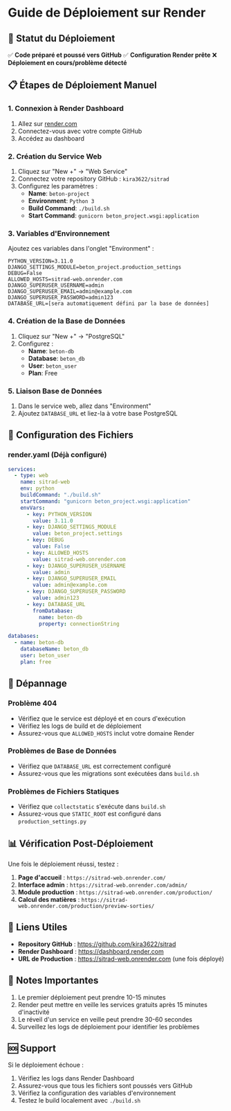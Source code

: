 # Guide de Déploiement sur Render

## 🚀 Statut du Déploiement

✅ **Code préparé et poussé vers GitHub**
✅ **Configuration Render prête**
❌ **Déploiement en cours/problème détecté**

## 📋 Étapes de Déploiement Manuel

### 1. Connexion à Render Dashboard
1. Allez sur [render.com](https://render.com)
2. Connectez-vous avec votre compte GitHub
3. Accédez au dashboard

### 2. Création du Service Web
1. Cliquez sur "New +" → "Web Service"
2. Connectez votre repository GitHub : `kira3622/sitrad`
3. Configurez les paramètres :
   - **Name**: `beton-project`
   - **Environment**: `Python 3`
   - **Build Command**: `./build.sh`
   - **Start Command**: `gunicorn beton_project.wsgi:application`

### 3. Variables d'Environnement
Ajoutez ces variables dans l'onglet "Environment" :

```
PYTHON_VERSION=3.11.0
DJANGO_SETTINGS_MODULE=beton_project.production_settings
DEBUG=False
ALLOWED_HOSTS=sitrad-web.onrender.com
DJANGO_SUPERUSER_USERNAME=admin
DJANGO_SUPERUSER_EMAIL=admin@example.com
DJANGO_SUPERUSER_PASSWORD=admin123
DATABASE_URL=[sera automatiquement défini par la base de données]
```

### 4. Création de la Base de Données
1. Cliquez sur "New +" → "PostgreSQL"
2. Configurez :
   - **Name**: `beton-db`
   - **Database**: `beton_db`
   - **User**: `beton_user`
   - **Plan**: Free

### 5. Liaison Base de Données
1. Dans le service web, allez dans "Environment"
2. Ajoutez `DATABASE_URL` et liez-la à votre base PostgreSQL

## 🔧 Configuration des Fichiers

### render.yaml (Déjà configuré)
```yaml
services:
  - type: web
    name: sitrad-web
    env: python
    buildCommand: "./build.sh"
    startCommand: "gunicorn beton_project.wsgi:application"
    envVars:
      - key: PYTHON_VERSION
        value: 3.11.0
      - key: DJANGO_SETTINGS_MODULE
        value: beton_project.settings
      - key: DEBUG
        value: False
      - key: ALLOWED_HOSTS
        value: sitrad-web.onrender.com
      - key: DJANGO_SUPERUSER_USERNAME
        value: admin
      - key: DJANGO_SUPERUSER_EMAIL
        value: admin@example.com
      - key: DJANGO_SUPERUSER_PASSWORD
        value: admin123
      - key: DATABASE_URL
        fromDatabase:
          name: beton-db
          property: connectionString

databases:
  - name: beton-db
    databaseName: beton_db
    user: beton_user
    plan: free
```

## 🐛 Dépannage

### Problème 404
- Vérifiez que le service est déployé et en cours d'exécution
- Vérifiez les logs de build et de déploiement
- Assurez-vous que `ALLOWED_HOSTS` inclut votre domaine Render

### Problèmes de Base de Données
- Vérifiez que `DATABASE_URL` est correctement configuré
- Assurez-vous que les migrations sont exécutées dans `build.sh`

### Problèmes de Fichiers Statiques
- Vérifiez que `collectstatic` s'exécute dans `build.sh`
- Assurez-vous que `STATIC_ROOT` est configuré dans `production_settings.py`

## 📊 Vérification Post-Déploiement

Une fois le déploiement réussi, testez :

1. **Page d'accueil** : `https://sitrad-web.onrender.com/`
2. **Interface admin** : `https://sitrad-web.onrender.com/admin/`
3. **Module production** : `https://sitrad-web.onrender.com/production/`
4. **Calcul des matières** : `https://sitrad-web.onrender.com/production/preview-sorties/`

## 🔗 Liens Utiles

- **Repository GitHub** : https://github.com/kira3622/sitrad
- **Render Dashboard** : https://dashboard.render.com
- **URL de Production** : https://sitrad-web.onrender.com (une fois déployé)

## 📝 Notes Importantes

1. Le premier déploiement peut prendre 10-15 minutes
2. Render peut mettre en veille les services gratuits après 15 minutes d'inactivité
3. Le réveil d'un service en veille peut prendre 30-60 secondes
4. Surveillez les logs de déploiement pour identifier les problèmes

## 🆘 Support

Si le déploiement échoue :
1. Vérifiez les logs dans Render Dashboard
2. Assurez-vous que tous les fichiers sont poussés vers GitHub
3. Vérifiez la configuration des variables d'environnement
4. Testez le build localement avec `./build.sh`